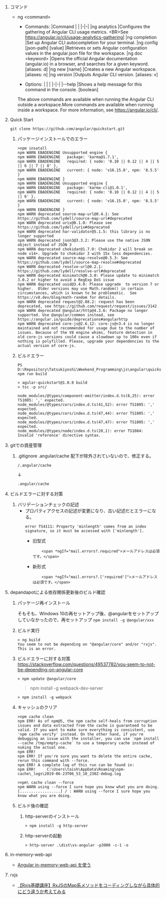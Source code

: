 1.  コマンド
    *   ng &lt;command&gt;
        - Commands:
            |Command | |
            |-|-|
            |ng analytics                  |Configures the gathering of Angular CLI usage metrics. &lt;BR&gt;See https://angular.io/cli/usage-analytics-gathering|
            |ng completion                 |Set up Angular CLI autocompletion for your terminal.
            |ng config [json-path] [value] |Retrieves or sets Angular configuration values in the angular.json file for the workspace.
            |ng doc &lt;keyword&gt;              |Opens the official Angular documentation (angular.io) in a browser, and searches for a given keyword.  [aliases: d]
            |ng new [name]                 |Creates a new Angular workspace.  [aliases: n]
            |ng version                    |Outputs Angular CLI version.  [aliases: v]

        - Options:
            | | |
            |-|-|
            |--help  |Shows a help message for this command in the console.  [boolean]

        The above commands are available when running the Angular CLI outside a workspace.More commands are available when running inside a workspace.
        For more information, see https://angular.io/cli/.

1.  Quick Start
    ```
    git clone https://github.com/angular/quickstart.git
    ```
    1.  パッケージインストールでのエラー 
        ```
        >npm insatall
        npm WARN EBADENGINE Unsupported engine {
        npm WARN EBADENGINE   package: 'karma@1.7.1',
        npm WARN EBADENGINE   required: { node: '0.10 || 0.12 || 4 || 5 || 6 || 7 || 8' },
        npm WARN EBADENGINE   current: { node: 'v16.15.0', npm: '8.5.5' }
        npm WARN EBADENGINE }
        npm WARN EBADENGINE Unsupported engine {
        npm WARN EBADENGINE   package: 'karma-cli@1.0.1',
        npm WARN EBADENGINE   required: { node: '0.10 || 0.12 || 4 || 5 || 6' },
        npm WARN EBADENGINE   current: { node: 'v16.15.0', npm: '8.5.5' }
        npm WARN EBADENGINE }
        npm WARN deprecated source-map-url@0.4.1: See https://github.com/lydell/source-map-url#deprecated
        npm WARN deprecated urix@0.1.0: Please see https://github.com/lydell/urix#deprecated
        npm WARN deprecated har-validator@5.1.5: this library is no longer supported
        npm WARN deprecated json3@3.3.2: Please use the native JSON object instead of JSON 3
        npm WARN deprecated chokidar@1.7.0: Chokidar 2 will break on node v14+. Upgrade to chokidar 3 with 15x less dependencies.
        npm WARN deprecated source-map-resolve@0.5.3: See https://github.com/lydell/source-map-resolve#deprecated
        npm WARN deprecated resolve-url@0.2.1: https://github.com/lydell/resolve-url#deprecated
        npm WARN deprecated minimatch@0.3.0: Please update to minimatch 3.0.2 or higher to avoid a RegExp DoS issue
        npm WARN deprecated uuid@3.4.0: Please upgrade  to version 7 or higher.  Older versions may use Math.random() in certain circumstances, which is known to be problematic.  See https://v8.dev/blog/math-random for details.
        npm WARN deprecated request@2.88.2: request has been deprecated, see https://github.com/request/request/issues/3142    
        npm WARN deprecated @angular/http@4.3.6: Package no longer supported. Use @angular/common instead, see https://angular.io/guide/deprecations#angularhttp
        npm WARN deprecated core-js@2.6.12: core-js@<3.4 is no longer maintained and not recommended for usage due to the number of issues. Because of the V8 engine whims, feature detection in old core-js versions could cause a slowdown up to 100x even if nothing is polyfilled. Please, upgrade your dependencies to the actual version of core-js.
        ```
    1.  ビルドエラー
        ```
        PS D:\Repository\Tatsukiyoshi\Weekend_Programming\js\angular\quickstart> npm run build

        > agular-quickstart@1.0.0 build
        > tsc -p src/

        node_modules/@types/component-emitter/index.d.ts(8,25): error TS1005: ',' expected.
        node_modules/@types/cors/index.d.ts(41,52): error TS1005: ',' expected.
        node_modules/@types/cors/index.d.ts(47,44): error TS1005: ',' expected.
        node_modules/@types/cors/index.d.ts(47,47): error TS1005: ',' expected.
        node_modules/@types/node/index.d.ts(20,1): error TS1084: Invalid 'reference' directive syntax.
        ```

1.  gitでの資産管理
    1.  .gitignore
        .angular/cache 配下が除外されていないので、修正する。
        ```
        /.angular/cache
        ```
        ↓
        ```
        .angular/cache
        ```

1.  ビルドエラーに対する対策
    1.  バリデーションチェックの記述
        *   プロパティアクセスの記述が変更になり、古い記述だとエラーになる。
            ```
            error TS4111: Property 'minlength' comes from an index signature, so it must be accessed with ['minlength'].
            ```
            *   旧型式
                ```
                    <span *ngIf="mail.errors?.required">メールアドレスは必須です。</span>
                ```
            *   新形式
                ```
                    <span *ngIf="mail.errors?.['required']">メールアドレスは必須です。</span>
                ```

1.  depandapotによる依存関係更新後のビルド確認

    1.  パッケージ再インストール <BR />

        そもそも、Windows 10の再セットアップ後、@angularをセットアップしていなかったので、再セットアップ
            ```
            npm install -g @angular/xxx
            ```

    1.  ビルド実行
        ```
        > ng build
        You seem to not be depending on "@angular/core" and/or "rxjs". This is an error.
        ```

    1.  ビルドエラーに対する対策
        https://stackoverflow.com/questions/49537782/you-seem-to-not-be-depending-on-angular-core
        ```
        > npm update @angular/core
        ```
        > npm install -g webpack-dev-server
        ```
        > npm install -g webpack
        ```
    1.  キャッシュのクリア
        ```
        >npm cache clean
        npm ERR! As of npm@5, the npm cache self-heals from corruption issues and data extracted from the cache is guaranteed to be valid. If you want to make sure everything is consistent, use 'npm cache verify' instead. On the other hand, if you're debugging an issue with the installer, you can use `npm install --cache /tmp/empty-cache` to use a temporary cache instead of nuking the actual one.
        npm ERR!
        npm ERR! If you're sure you want to delete the entire cache, rerun this command with --force.
        npm ERR! A complete log of this run can be found in:
        npm ERR!     C:\Users\taish\AppData\Roaming\npm-cache\_logs\2019-06-23T06_53_10_230Z-debug.log

        >npm\ cache clean --force
        npm WARN using --force I sure hope you know what you are doing.
        [..................] / : WARN using --force I sure hope you know what you are doing.                                    
        ```

    1.  ビルド後の確認
        1.  http-serverのインストール
            ```
            > npm install -g http-server
            ```
        1.  http-serverの起動
            ```
            > http-server .\dist\vs-angular -p3000 -c-1 -o
            ```
1.  in-memory-web-api
    -   [Angular in-memory-web-api を使う](https://watermargin.net/programming/angular/in-memory-web-api/)

1.  rxjs
    -   [【Rxjs基礎講座】RxJSのMap系メソッドをコーディングしながら具体的にどう違うか考えてみる](https://deep.tacoskingdom.com/blog/53)
